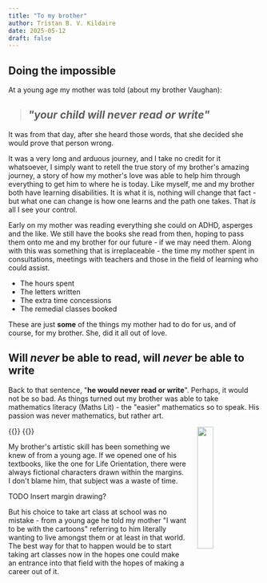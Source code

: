 ```yaml
---
title: "To my brother"
author: Tristan B. V. Kildaire
date: 2025-05-12
draft: false
---
```


## Doing the impossible

At a young age my mother was told (about my brother Vaughan):

> ## *"your child will never read or write"*

It was from that day, after she heard those words, that she decided she would prove that person wrong.

It was a very long and arduous journey, and I take no credit for it whatsoever, I simply want to retell the true story of my brother's amazing journey, a story of how my mother's love was able to help him through everything to get him to where he is today. Like myself, me and my brother both have learning disabilities. It is what it is, nothing will change that fact - but what one can change is how one learns and the path one takes. That _is_ all I see your control.

Early on my mother was reading everything she could on ADHD, asperges and the like. We still have the books she read from then, hoping to pass them onto me and my brother for our future - if we may need them. Along with this was something that is irreplaceable - the time my mother spent in consultations, meetings with teachers and those in the field of learning who could assist.

* The hours spent
* The letters written
* The extra time concessions
* The remedial classes booked

These are just **some** of the things my mother had to do for us, and of course, for my brother. She, did it all out of love.

## Will _never_ be able to read, will _never_ be able to write

Back to that sentence, "**he would never read or write**". Perhaps, it would not be so bad. As things turned out my brother was able to take mathematics literacy (Maths Lit) - the "easier" mathematics so to speak. His passion was never mathematics, but rather art.

{{<bruh>}}
<a href="heart.jpeg"><img src="heart.jpeg" width=25% height=25% style="float:right;gap;margin-left:20px"></a>
{{</bruh>}}

My brother's artistic skill has been something we knew of from a young age. If we opened one of his textbooks, like the one for Life Orientation, there were always fictional characters drawn within the margins. I don't blame him, that subject was a waste of time.

TODO Insert margin drawing?



But his choice to take art class at school was no mistake - from a young age he told my mother "I want to be with the cartoons" referring to him literally wanting to live amongst them or at least in that world. The best way for that to happen would be to start taking art classes now in the hopes one could make an entrance into that field with the hopes of making a career out of it.

<!-- ![]() -->

